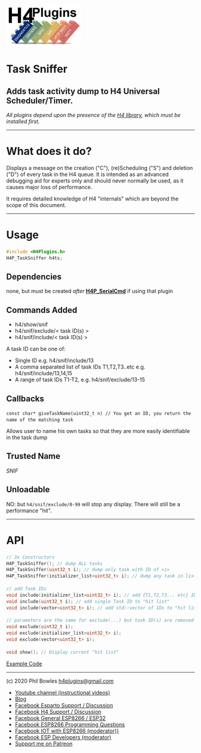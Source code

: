 ![H4P Flyer](/assets/DiagLogo.jpg) 

# Task Sniffer

## Adds task activity dump to H4 Universal Scheduler/Timer.

*All plugins depend upon the presence of the [H4 library](https://github.com/philbowles/H4), which must be installed first.*

---

# What does it do?

Displays a message on the creation ("C"), (re)Scheduling ("S") and deletion ("D") of every task in the H4 queue. It is intended as an advanced debugging aid for experts only and should never normally be used, as it causes major loss of performance.

It requires detailed knowledge of H4 "internals" which are beyond the scope of this document.

---

# Usage

```cpp
#include <H4Plugins.h>
H4P_TaskSniffer h4ts;
```

## Dependencies

none, but must be created *after* [**H4P_SerialCmd**](h4sc.md) if using that plugin

## Commands Added

* h4/show/snif
* h4/snif/exclude/< task ID(s) >
* h4/snif/include/< task ID(s) >

A task ID can be one of:

* Single ID e.g. h4/snif/include/13
* A comma separated list of task IDs T1,T2,T3..etc e.g. h4/snif/include/13,14,15
* A range of task IDs T1-T2, e.g. h4/snif/exclude/13-15

## Callbacks

`const char* giveTaskName(uint32_t n) // You get an ID, you return the name of the matching task`

Allows user to name his own tasks so that they are more easily identifiable in the task dump

## Trusted Name

*SNIF*

## Unloadable

NO: but `h4/snif/exclude/0-99` will stop any display. There will still be a performance "hit".

---

# API

```cpp
// 3x Constructors
H4P_TaskSniffer(); // dump ALL tasks
H4P_TaskSniffer(uint32_t i); // dump only task with ID of <i>
H4P_TaskSniffer(initializer_list<uint32_t> i); // dump any task in list {T1,T2,T3.... etc}

// add Task IDs
void include(initializer_list<uint32_t> i); // add {T1,T2,T3... etc} IDs to "hit list"  
void include(uint32_t i); // add single Task ID to "hit list" 
void include(vector<uint32_t> i); // add std::vector of IDs to "hit list"

// parameters are the same for exclude(...) but task ID(s) are removed from "hit list"
void exclude(uint32_t i);
void exclude(initializer_list<uint32_t> i);
void exclude(vector<uint32_t> i);

void show(); // Display current "hit list"

```

[Example Code](../examples/H4P_TaskSniffer/H4P_TaskSniffer.ino)

----
(c) 2020 Phil Bowles h4plugins@gmail.com

* [Youtube channel (instructional videos)](https://www.youtube.com/channel/UCYi-Ko76_3p9hBUtleZRY6g)
* [Blog](https://8266iot.blogspot.com)
* [Facebook Esparto Support / Discussion](https://www.facebook.com/groups/esparto8266/)
* [Facebook H4  Support / Discussion](https://www.facebook.com/groups/444344099599131/)
* [Facebook General ESP8266 / ESP32](https://www.facebook.com/groups/2125820374390340/)
* [Facebook ESP8266 Programming Questions](https://www.facebook.com/groups/esp8266questions/)
* [Facebook IOT with ESP8266 (moderator)}](https://www.facebook.com/groups/1591467384241011/)
* [Facebook ESP Developers (moderator)](https://www.facebook.com/groups/ESP8266/)
* [Support me on Patreon](https://patreon.com/esparto)
